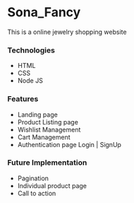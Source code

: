 # Sona_Fancy
This is a online jewelry shopping website

### Technologies
* HTML
* CSS
* Node JS

### Features
* Landing page
* Product Listing page
* Wishlist Management
* Cart Management
* Authentication page Login | SignUp

### Future Implementation
* Pagination
* Individual product page
* Call to action

